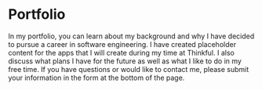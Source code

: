 # Portfolio

In my portfolio, you can learn about my background and why I have decided to pursue a career in software engineering. I have created placeholder content for the apps that I will create during my time at Thinkful. I also discuss what plans I have for the future as well as what I like to do in my free time. If you have questions or would like to contact me, please submit your information in the form at the bottom of the page.
